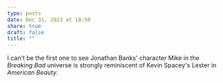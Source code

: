 ```yaml
---
type: posts
date: Dec 31, 2023 at 18:50
share: true
draft: false
title: ""
---
```


I can't be the first one to see Jonathan Banks' character Mike in the _Breaking Bad_ universe is  strongly reminiscent of Kevin Spacey's Lester in _American Beauty_.
